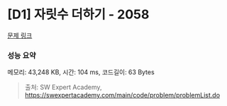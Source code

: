 # [D1] 자릿수 더하기 - 2058 

[문제 링크](https://swexpertacademy.com/main/code/problem/problemDetail.do?contestProbId=AV5QPRjqA10DFAUq) 

### 성능 요약

메모리: 43,248 KB, 시간: 104 ms, 코드길이: 63 Bytes



> 출처: SW Expert Academy, https://swexpertacademy.com/main/code/problem/problemList.do